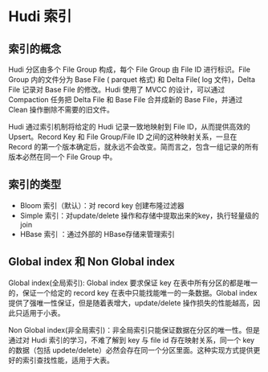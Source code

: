 # Hudi 索引

## 索引的概念

Hudi 分区由多个 File Group 构成，每个 File Group 由 File ID 进行标识。File Group 内的文件分为 Base File ( parquet 格式) 和 Delta File( log 文件)，Delta File 记录对 Base File 的修改。Hudi 使用了 MVCC 的设计，可以通过 Compaction 任务把 Delta File 和 Base File 合并成新的 Base File，并通过 Clean 操作删除不需要的旧文件。

Hudi 通过索引机制将给定的 Hudi 记录一致地映射到 File ID，从而提供高效的 Upsert。Record Key 和 File Group/File ID 之间的这种映射关系，一旦在 Record 的第一个版本确定后，就永远不会改变。简而言之，包含一组记录的所有版本必然在同一个 File Group 中。

## 索引的类型

* Bloom 索引（默认）：对 record key 创建布隆过滤器
* Simple 索引：对update/delete 操作和存储中提取出来的key，执行轻量级的 join
* HBase 索引 ：通过外部的 HBase存储来管理索引

## Global index 和 Non Global index

Global index(全局索引): Global index 要求保证 key 在表中所有分区的都是唯一的，保证一个给定的 record key 在表中只能找能唯一的一条数据。Global index 提供了强唯一性保证，但是随着表增大，update/delete 操作损失的性能越高，因此只适用于小表。

Non Global index(非全局索引)：非全局索引只能保证数据在分区的唯一性。但是通过对 Hudi 索引的学习，不难了解到 key 与 file id 存在映射关系，同一个 key 的数据（包括 updete/delete）必然会存在同一个分区里面。这种实现方式提供更好的索引查找性能，适用于大表。



